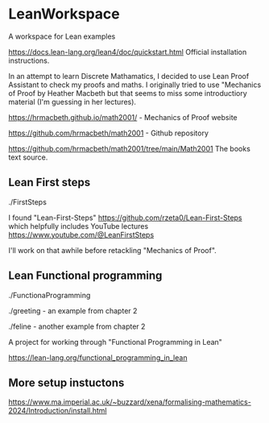 # LeanWorkspace

A workspace for Lean examples

<https://docs.lean-lang.org/lean4/doc/quickstart.html> Official installation instructions.

In an attempt to learn Discrete Mathamatics, I decided to use Lean Proof Assistant to check my proofs and maths. I originally tried to use "Mechanics of Proof by Heather Macbeth but that seems to miss some introductiory material (I'm guessing in her lectures).

<https://hrmacbeth.github.io/math2001/> - Mechanics of Proof website

<https://github.com/hrmacbeth/math2001> - Github repository

<https://github.com/hrmacbeth/math2001/tree/main/Math2001>  The books text source.

## Lean First steps

./FirstSteps

I found "Lean-First-Steps" <https://github.com/rzeta0/Lean-First-Steps> which helpfully includes YouTube lectures <https://www.youtube.com/@LeanFirstSteps>

I'll work on that awhile before retackling "Mechanics of Proof".

## Lean Functional programming

./FunctionaProgramming

./greeting  - an example from chapter 2

./feline    - another example from chapter 2

A project for working through "Functional Programming in Lean"

<https://lean-lang.org/functional_programming_in_lean>

## More setup instuctons

<https://www.ma.imperial.ac.uk/~buzzard/xena/formalising-mathematics-2024/Introduction/install.html>
